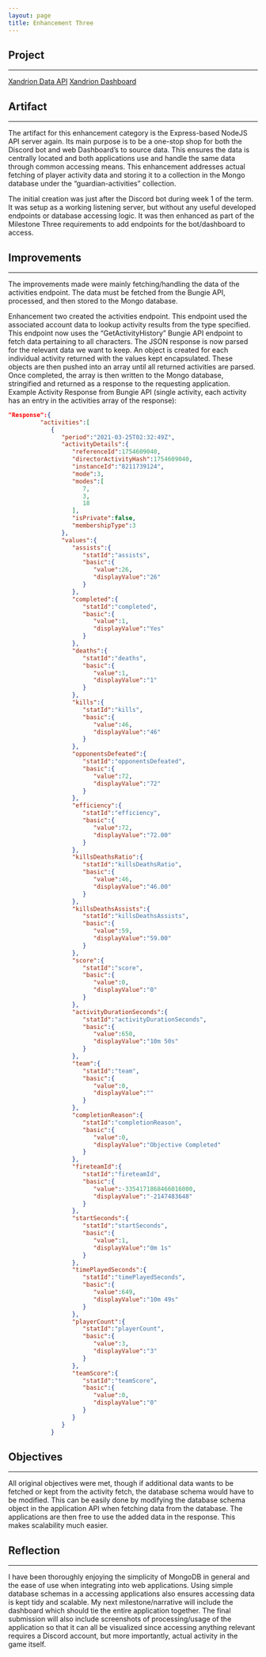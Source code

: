 ```yaml
---
layout: page
title: Enhancement Three
---
```


## Project
---
[Xandrion Data API](https://github.com/CrakinDev/xandrion2-api)
[Xandrion Dashboard](https://github.com/CrakinDev/xandrion2-dashboard)

## Artifact
---
The artifact for this enhancement category is the Express-based NodeJS API server again. Its main purpose is to be a one-stop shop for both the Discord bot and web Dashboard’s to source data. This ensures the data is centrally located and both applications use and handle the same data through common accessing means. This enhancement addresses actual fetching of player activity data and storing it to a collection in the Mongo database under the “guardian-activities” collection.

The initial creation was just after the Discord bot during week 1 of the term. It was setup as a working listening server, but without any useful developed endpoints or database accessing logic. It was then enhanced as part of the Milestone Three requirements to add endpoints for the bot/dashboard to access.

## Improvements
---
The improvements made were mainly fetching/handling the data of the activities endpoint. The data must be fetched from the Bungie API, processed, and then stored to the Mongo database.

Enhancement two created the activities endpoint. This endpoint used the associated account data to lookup activity results from the type specified. This endpoint now uses the “GetActivityHistory” Bungie API endpoint to fetch data pertaining to all characters. The JSON response is now parsed for the relevant data we want to keep. An object is created for each individual activity returned with the values kept encapsulated. These objects are then pushed into an array until all returned activities are parsed. Once completed, the array is then written to the Mongo database, stringified and returned as a response to the requesting application.
Example Activity Response from Bungie API (single activity, each activity has an entry in the activities array of the response):

```json
"Response":{
         "activities":[
            {
               "period":"2021-03-25T02:32:49Z",
               "activityDetails":{
                  "referenceId":1754609040,
                  "directorActivityHash":1754609040,
                  "instanceId":"8211739124",
                  "mode":3,
                  "modes":[
                     7,
                     3,
                     18
                  ],
                  "isPrivate":false,
                  "membershipType":3
               },
               "values":{
                  "assists":{
                     "statId":"assists",
                     "basic":{
                        "value":26,
                        "displayValue":"26"
                     }
                  },
                  "completed":{
                     "statId":"completed",
                     "basic":{
                        "value":1,
                        "displayValue":"Yes"
                     }
                  },
                  "deaths":{
                     "statId":"deaths",
                     "basic":{
                        "value":1,
                        "displayValue":"1"
                     }
                  },
                  "kills":{
                     "statId":"kills",
                     "basic":{
                        "value":46,
                        "displayValue":"46"
                     }
                  },
                  "opponentsDefeated":{
                     "statId":"opponentsDefeated",
                     "basic":{
                        "value":72,
                        "displayValue":"72"
                     }
                  },
                  "efficiency":{
                     "statId":"efficiency",
                     "basic":{
                        "value":72,
                        "displayValue":"72.00"
                     }
                  },
                  "killsDeathsRatio":{
                     "statId":"killsDeathsRatio",
                     "basic":{
                        "value":46,
                        "displayValue":"46.00"
                     }
                  },
                  "killsDeathsAssists":{
                     "statId":"killsDeathsAssists",
                     "basic":{
                        "value":59,
                        "displayValue":"59.00"
                     }
                  },
                  "score":{
                     "statId":"score",
                     "basic":{
                        "value":0,
                        "displayValue":"0"
                     }
                  },
                  "activityDurationSeconds":{
                     "statId":"activityDurationSeconds",
                     "basic":{
                        "value":650,
                        "displayValue":"10m 50s"
                     }
                  },
                  "team":{
                     "statId":"team",
                     "basic":{
                        "value":0,
                        "displayValue":""
                     }
                  },
                  "completionReason":{
                     "statId":"completionReason",
                     "basic":{
                        "value":0,
                        "displayValue":"Objective Completed"
                     }
                  },
                  "fireteamId":{
                     "statId":"fireteamId",
                     "basic":{
                        "value":-3354171868466016000,
                        "displayValue":"-2147483648"
                     }
                  },
                  "startSeconds":{
                     "statId":"startSeconds",
                     "basic":{
                        "value":1,
                        "displayValue":"0m 1s"
                     }
                  },
                  "timePlayedSeconds":{
                     "statId":"timePlayedSeconds",
                     "basic":{
                        "value":649,
                        "displayValue":"10m 49s"
                     }
                  },
                  "playerCount":{
                     "statId":"playerCount",
                     "basic":{
                        "value":3,
                        "displayValue":"3"
                     }
                  },
                  "teamScore":{
                     "statId":"teamScore",
                     "basic":{
                        "value":0,
                        "displayValue":"0"
                     }
                  }
               }
            }
```

## Objectives
---
All original objectives were met, though if additional data wants to be fetched or kept from the activity fetch, the database schema would have to be modified. This can be easily done by modifying the database schema object in the application API when fetching data from the database. The applications are then free to use the added data in the response. This makes scalability much easier.
 
## Reflection
---
I have been thoroughly enjoying the simplicity of MongoDB in general and the ease of use when integrating into web applications. Using simple database schemas in a accessing applications also ensures accessing data is kept tidy and scalable. My next milestone/narrative will include the dashboard which should tie the entire application together. The final submission will also include screenshots of processing/usage of the application so that it can all be visualized since accessing anything relevant requires a Discord account, but more importantly, actual activity in the game itself.


